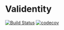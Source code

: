 # Validentity

[![Build Status](https://travis-ci.com/MilesChou/validentity.svg?branch=master)](https://travis-ci.com/MilesChou/validentity)
[![codecov](https://codecov.io/gh/MilesChou/validentity/branch/master/graph/badge.svg)](https://codecov.io/gh/MilesChou/validentity)
